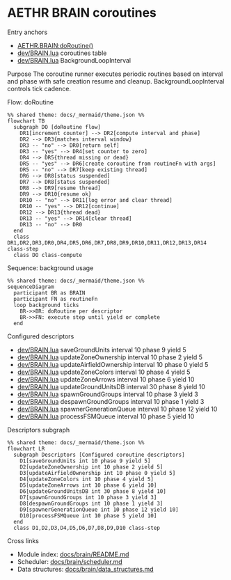 # AETHR BRAIN coroutines

Entry anchors
- [AETHR.BRAIN:doRoutine()](../../dev/BRAIN.lua:176)
- [dev/BRAIN.lua](../../dev/BRAIN.lua:56) coroutines table
- [dev/BRAIN.lua](../../dev/BRAIN.lua:149) BackgroundLoopInterval

Purpose
The coroutine runner executes periodic routines based on interval and phase with safe creation resume and cleanup. BackgroundLoopInterval controls tick cadence.

Flow: doRoutine

```mermaid
%% shared theme: docs/_mermaid/theme.json %%
flowchart TB
  subgraph DO [doRoutine flow]
    DR1[increment counter] --> DR2[compute interval and phase]
    DR2 --> DR3{matches interval window}
    DR3 -- "no" --> DR0[return self]
    DR3 -- "yes" --> DR4[set counter to zero]
    DR4 --> DR5{thread missing or dead}
    DR5 -- "yes" --> DR6[create coroutine from routineFn with args]
    DR5 -- "no" --> DR7[keep existing thread]
    DR6 --> DR8[status suspended]
    DR7 --> DR8[status suspended]
    DR8 --> DR9[resume thread]
    DR9 --> DR10{resume ok}
    DR10 -- "no" --> DR11[log error and clear thread]
    DR10 -- "yes" --> DR12[continue]
    DR12 --> DR13{thread dead}
    DR13 -- "yes" --> DR14[clear thread]
    DR13 -- "no" --> DR0
  end
  class DR1,DR2,DR3,DR0,DR4,DR5,DR6,DR7,DR8,DR9,DR10,DR11,DR12,DR13,DR14 class-step
  class DO class-compute
```

Sequence: background usage

```mermaid
%% shared theme: docs/_mermaid/theme.json %%
sequenceDiagram
  participant BR as BRAIN
  participant FN as routineFn
  loop background ticks
    BR->>BR: doRoutine per descriptor
    BR->>FN: execute step until yield or complete
  end
```

Configured descriptors
- [dev/BRAIN.lua](../../dev/BRAIN.lua:58) saveGroundUnits interval 10 phase 9 yield 5
- [dev/BRAIN.lua](../../dev/BRAIN.lua:67) updateZoneOwnership interval 10 phase 2 yield 5
- [dev/BRAIN.lua](../../dev/BRAIN.lua:76) updateAirfieldOwnership interval 10 phase 0 yield 5
- [dev/BRAIN.lua](../../dev/BRAIN.lua:85) updateZoneColors interval 10 phase 4 yield 5
- [dev/BRAIN.lua](../../dev/BRAIN.lua:94) updateZoneArrows interval 10 phase 6 yield 10
- [dev/BRAIN.lua](../../dev/BRAIN.lua:103) updateGroundUnitsDB interval 30 phase 8 yield 10
- [dev/BRAIN.lua](../../dev/BRAIN.lua:112) spawnGroundGroups interval 10 phase 3 yield 3
- [dev/BRAIN.lua](../../dev/BRAIN.lua:121) despawnGroundGroups interval 10 phase 1 yield 3
- [dev/BRAIN.lua](../../dev/BRAIN.lua:130) spawnerGenerationQueue interval 10 phase 12 yield 10
- [dev/BRAIN.lua](../../dev/BRAIN.lua:139) processFSMQueue interval 10 phase 5 yield 10

Descriptors subgraph

```mermaid
%% shared theme: docs/_mermaid/theme.json %%
flowchart LR
  subgraph Descriptors [Configured coroutine descriptors]
    D1[saveGroundUnits int 10 phase 9 yield 5]
    D2[updateZoneOwnership int 10 phase 2 yield 5]
    D3[updateAirfieldOwnership int 10 phase 0 yield 5]
    D4[updateZoneColors int 10 phase 4 yield 5]
    D5[updateZoneArrows int 10 phase 6 yield 10]
    D6[updateGroundUnitsDB int 30 phase 8 yield 10]
    D7[spawnGroundGroups int 10 phase 3 yield 3]
    D8[despawnGroundGroups int 10 phase 1 yield 3]
    D9[spawnerGenerationQueue int 10 phase 12 yield 10]
    D10[processFSMQueue int 10 phase 5 yield 10]
  end
  class D1,D2,D3,D4,D5,D6,D7,D8,D9,D10 class-step
```

Cross links
- Module index: [docs/brain/README.md](docs/brain/README.md)
- Scheduler: [docs/brain/scheduler.md](docs/brain/scheduler.md)
- Data structures: [docs/brain/data_structures.md](docs/brain/data_structures.md)
